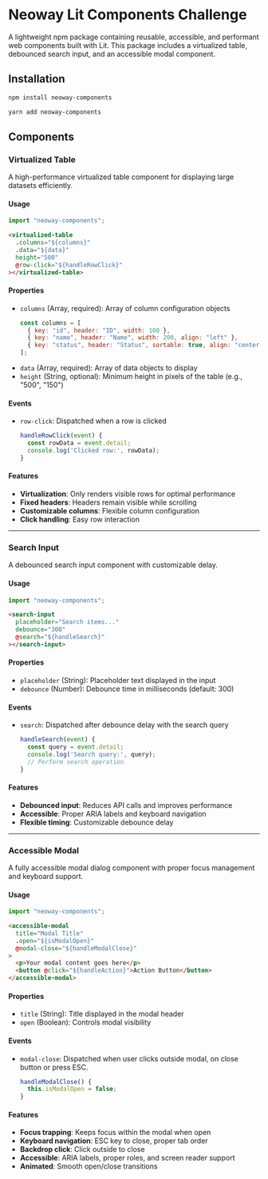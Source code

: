 # Neoway Lit Components Challenge

A lightweight npm package containing reusable, accessible, and performant web components built with Lit. This package includes a virtualized table, debounced search input, and an accessible modal component.

## Installation

```bash
npm install neoway-components
```

```bash
yarn add neoway-components
```

## Components

### Virtualized Table

A high-performance virtualized table component for displaying large datasets efficiently.

#### Usage

```javascript
import "neoway-components";
```

```html
<virtualized-table
  .columns="${columns}"
  .data="${data}"
  height="500"
  @row-click="${handleRowClick}"
></virtualized-table>
```

#### Properties

- `columns` (Array, required): Array of column configuration objects
  ```javascript
  const columns = [
    { key: "id", header: "ID", width: 100 },
    { key: "name", header: "Name", width: 200, align: "left" },
    { key: "status", header: "Status", sortable: true, align: "center" },
  ];
  ```
- `data` (Array, required): Array of data objects to display
- `height` (String, optional): Minimum height in pixels of the table (e.g., "500", "150")

#### Events

- `row-click`: Dispatched when a row is clicked
  ```javascript
  handleRowClick(event) {
    const rowData = event.detail;
    console.log('Clicked row:', rowData);
  }
  ```

#### Features

- **Virtualization**: Only renders visible rows for optimal performance
- **Fixed headers**: Headers remain visible while scrolling
- **Customizable columns**: Flexible column configuration
- **Click handling**: Easy row interaction

---

### Search Input

A debounced search input component with customizable delay.

#### Usage

```javascript
import "neoway-components";
```

```html
<search-input
  placeholder="Search items..."
  debounce="300"
  @search="${handleSearch}"
></search-input>
```

#### Properties

- `placeholder` (String): Placeholder text displayed in the input
- `debounce` (Number): Debounce time in milliseconds (default: 300)

#### Events

- `search`: Dispatched after debounce delay with the search query
  ```javascript
  handleSearch(event) {
    const query = event.detail;
    console.log('Search query:', query);
    // Perform search operation
  }
  ```

#### Features

- **Debounced input**: Reduces API calls and improves performance
- **Accessible**: Proper ARIA labels and keyboard navigation
- **Flexible timing**: Customizable debounce delay

---

### Accessible Modal

A fully accessible modal dialog component with proper focus management and keyboard support.

#### Usage

```javascript
import "neoway-components";
```

```html
<accessible-modal
  title="Modal Title"
  .open="${isModalOpen}"
  @modal-close="${handleModalClose}"
>
  <p>Your modal content goes here</p>
  <button @click="${handleAction}">Action Button</button>
</accessible-modal>
```

#### Properties

- `title` (String): Title displayed in the modal header
- `open` (Boolean): Controls modal visibility

#### Events

- `modal-close`: Dispatched when user clicks outside modal, on close button or press ESC.

  ```javascript
  handleModalClose() {
    this.isModalOpen = false;
  }
  ```

#### Features

- **Focus trapping**: Keeps focus within the modal when open
- **Keyboard navigation**: ESC key to close, proper tab order
- **Backdrop click**: Click outside to close
- **Accessible**: ARIA labels, proper roles, and screen reader support
- **Animated**: Smooth open/close transitions
